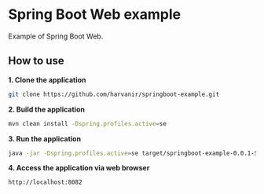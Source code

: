 # Spring Boot Web example
Example of Spring Boot Web. 

## How to use
**1. Clone the application**

```bash
git clone https://github.com/harvanir/springboot-example.git
```
**2. Build the application**

```bash
mvn clean install -Dspring.profiles.active=se
```

**3. Run the application**

```bash
java -jar -Dspring.profiles.active=se target/springboot-example-0.0.1-SNAPSHOT-exec.jar
```

**4. Access the application via web browser**

```
http://localhost:8082
```